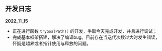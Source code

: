 ## 开发日志
**2022_11_15**
- 正在进行函数 `tryGoalPath()` 的开发，争取今天完成开发，并且进行调试；
- 完成基本框架搭建，解决了编译bug。目前存在当迭代次数过大时发生错误，怀疑是越界或者指针使用与释放的问题。